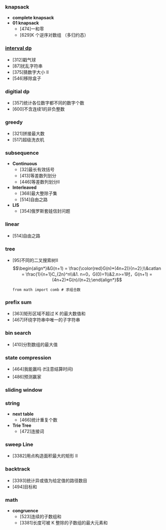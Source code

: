 ### knapsack
* **complete knapsack**
* **01 knapsack**
    * [474]一和零
    * [629]K 个逆序对数组 （多归约态）

### <a href="https://leetcode.cn/problems/remove-boxes/solutions/1884753/by-424479543-g3gt/?source=vscode">interval dp</a>
* [312]戳气球
* [87]扰乱字符串
* [375]猜数字大小 II
* [546]移除盒子

### digitial dp
* [357]统计各位数字都不同的数字个数
* [600]不含连续1的非负整数

### greedy
* [321]拼接最大数
* [517]超级洗衣机

### subsequence
* **Continuous**
    * [32]最长有效括号
    * [413]等差数列划分
    * [446]等差数列划分II
* **Interleaved**
    * [368]最大整除子集
    * [514]自由之路
* **LIS**
    * [354]俄罗斯套娃信封问题

### linear
* [514]自由之路

### tree
* [95]不同的二叉搜索树II 
    $$\begin{align*}&G(n+1) = \frac{\color{red}G(n)*(4n+2)}{n+2};\\&catlan = \frac{1}{n+1}C_{2n}^n\\&1. n=0，G(0)=1\\&2.n>=1时，G(n+1) = (4n+2)*G(n)/(n+2);\end{align*}$$
    ```python3
    from math import comb # 求组合数
    ```

### prefix sum
* [363]矩形区域不超过 K 的最大数值和
* [467]环绕字符串中唯一的子字符串

### bin search
* [410]分割数组的最大值

### state compression
* [464]我能赢吗 (❗️注意结算时间)
* [486]预测赢家

### sliding window


### string
* **next table**
    * [466]统计重复个数
* **Trie Tree**
    * [472]连接词

### sweep Line
* [3382]用点构造面积最大的矩形 II

### backtrack
* [3393]统计异或值为给定值的路径数目
* [494]目标和

### math
* **congruence**
    * [523]连续的子数组和
    * [3381]长度可被 K 整除的子数组的最大元素和